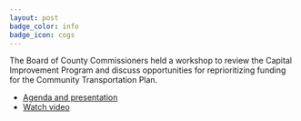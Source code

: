 ```yaml
---
layout: post
badge_color: info
badge_icon: cogs
---
```


The Board of County Commissioners held a workshop to review the Capital Improvement Program and discuss opportunities for reprioritizing funding for the Community Transportation Plan.

* [Agenda and presentation](http://agenda.hillsboroughcounty.org/cache/00003/703/16-0524_CIP%20WS%20Agenda%20and%20Backup.pdf )
* [Watch video](http://65.49.32.144/Hillsborough/81be3203-4a1e-4ca6-82a3-0eac8a9b606d/BOCC_Workshop_5_24_2016/presentation_file/mgpresenter.html?Stream=low)
